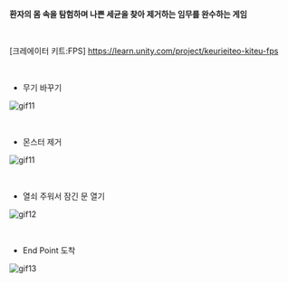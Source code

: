 **환자의 몸 속을 탐험하며 나쁜 세균을 찾아 제거하는 임무를 완수하는 게임**

<br/>

[크레에이터 키트:FPS]
https://learn.unity.com/project/keurieiteo-kiteu-fps

<br/>

* 무기 바꾸기

![gif11](https://user-images.githubusercontent.com/29669560/160354490-0750c11b-94ee-44a4-b045-b3595098e879.gif)

<br/>


* 몬스터 제거
 
![gif11](https://user-images.githubusercontent.com/29669560/160354823-ea25c7ed-4393-41b0-9bf9-4a816a7673bb.gif)


<br/>

* 열쇠 주워서 잠긴 문 열기

![gif12](https://user-images.githubusercontent.com/29669560/160355137-b5532ccf-fe3b-4de5-96cf-e0e1ca7f579f.gif)

<br/>

* End Point 도착

![gif13](https://user-images.githubusercontent.com/29669560/160355177-56c26abb-8e66-49a0-ac81-d1ffdd1b524d.gif)

<br/>
